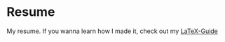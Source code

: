 Resume
======
My resume. If you wanna learn how I made it, check out my [LaTeX-Guide](https://github.com/AdilVirani/LaTeX-Guide)
